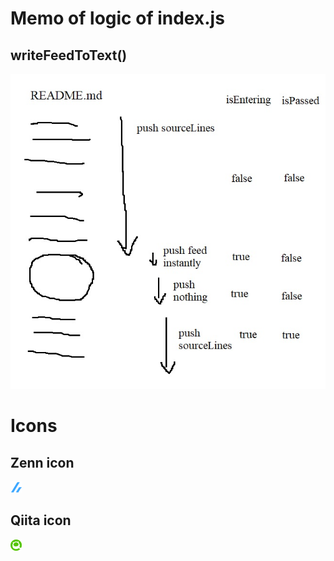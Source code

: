 # Memo of logic of index.js

## writeFeedToText()

![writeFeedToText](memo_writeFeed.jpg)

# Icons

## Zenn icon

![ZennIcon](zenn.png)

## Qiita icon
![QiitaIcon](qiita.png)

